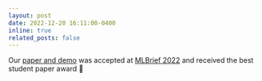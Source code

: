 ```yaml
---
layout: post
date: 2022-12-20 16:11:00-0400
inline: true
related_posts: false
---
```


Our <a href="http://www.ipol.im/pub/art/2022/430/">paper and demo</a> was accepted at <a href="http://www.ipol.im/">MLBrief 2022</a> and received the best student paper award :tada:
